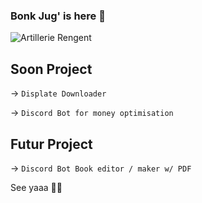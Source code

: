 ### Bonk Jug' is here 👋
![Artillerie Rengent](https://github.com/MrHugojuggernot/MrHugojuggernot/blob/main/banni%C3%A8re%20github.png)


## Soon Project 

-> ```Displate Downloader ```

-> ```Discord Bot for money optimisation```

## Futur Project 

-> ```Discord Bot Book editor / maker w/ PDF```

See yaaa 👋✨

<!--
**MrHugojuggernot/MrHugojuggernot** is a ✨ _special_ ✨ repository because its `README.md` (this file) appears on your GitHub profile.

Here are some ideas to get you started:

- 🔭 I’m currently working on ...
- 🌱 I’m currently learning ...
- 👯 I’m looking to collaborate on ...
- 🤔 I’m looking for help with ...
- 💬 Ask me about ...
- 📫 How to reach me: ...
- 😄 Pronouns: ...
- ⚡ Fun fact: ...
-->
